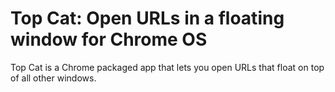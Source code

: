 # Top Cat: Open URLs in a floating window for Chrome OS

Top Cat is a Chrome packaged app that lets you open URLs that float on top of all other windows.

